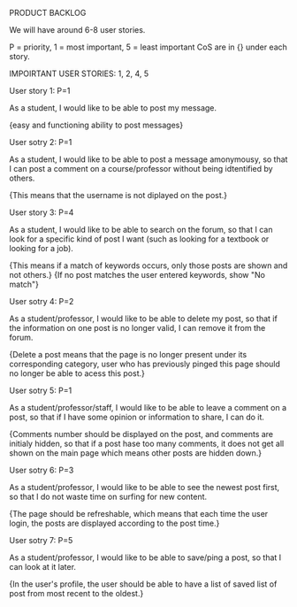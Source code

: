 PRODUCT BACKLOG

We will have around 6-8 user stories.

P = priority, 1 = most important, 5 = least important
CoS are in {} under each story.


IMPOIRTANT USER STORIES:
1, 2, 4, 5


User story 1: P=1

As a student, I would like to be able to post my message.

{easy and functioning ability to post messages}

User sotry 2: P=1

As a student, I would like to be able to post a message amonymousy, so that I can post
a comment on a course/professor without being idtentified by others.

{This means that the username is not diplayed on the post.}


User story 3: P=4

As a student, I would like to be able to search on the forum, so that I can look for a specific
kind of post I want (such as looking for a textbook or looking for a job).

{This means if a match of keywords occurs, only those posts are shown and not others.}
{If no post matches the user entered keywords, show "No match"}

User sotry 4: P=2

As a student/professor, I would like to be able to delete my post, so that if the information
on one post is no longer valid, I can remove it from the forum.

{Delete a post means that the page is no longer present under its corresponding category, user
who has previously pinged this page should no longer be able to acess this post.}

User sotry 5: P=1

As a student/professor/staff, I would like to be able to leave a comment on a post, so that if I have
some opinion or information to share, I can do it.

{Comments number should be displayed on the post, and comments are initialy hidden, so that if a post hase too
many comments, it does not get all shown on the main page which means other posts are hidden down.}

User sotry 6: P=3
 
As a student/professor, I would like to be able to see the newest post first, so that I do not waste time
on surfing for new content.

{The page should be refreshable, which means that each time the user login, the posts are displayed
according to the post time.}
 
User sotry 7: P=5
 
As a student/professor, I would like to be able to save/ping a post, so that I can look at it later.

{In the user's profile, the user should be able to have a list of saved list of post from most recent to
the oldest.}


